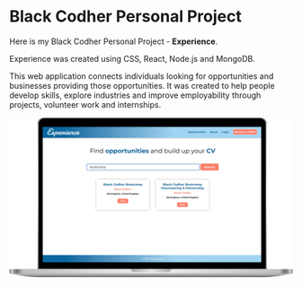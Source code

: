 # Black Codher Personal Project

Here is my Black Codher Personal Project - **Experience**.

Experience was created using CSS, React, Node.js and MongoDB.

This web application connects individuals looking for opportunities and businesses providing those opportunities. It was created to help people develop skills, explore industries and improve employability through projects, volunteer work and internships.



![Desktop Mockup of Experience App](TO-DO-LIST/img/expeirence.png)
